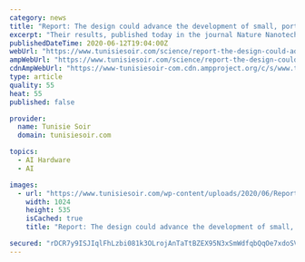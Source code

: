 ```yaml
---
category: news
title: "Report: The design could advance the development of small, portable AI devices"
excerpt: "Their results, published today in the journal Nature Nanotechnology, demonstrate a promising new memristor design for neuromorphic devices — electronics that are based on a new type of circuit that processes information in a way that mimics the brain’s neural architecture."
publishedDateTime: 2020-06-12T19:04:00Z
webUrl: "https://www.tunisiesoir.com/science/report-the-design-could-advance-the-development-of-small-portable-ai-devices-20827-2020/"
ampWebUrl: "https://www.tunisiesoir.com/science/report-the-design-could-advance-the-development-of-small-portable-ai-devices-20827-2020/amp/"
cdnAmpWebUrl: "https://www-tunisiesoir-com.cdn.ampproject.org/c/s/www.tunisiesoir.com/science/report-the-design-could-advance-the-development-of-small-portable-ai-devices-20827-2020/amp/"
type: article
quality: 55
heat: 55
published: false

provider:
  name: Tunisie Soir
  domain: tunisiesoir.com

topics:
  - AI Hardware
  - AI

images:
  - url: "https://www.tunisiesoir.com/wp-content/uploads/2020/06/Report-The-design-could-advance-the-development-of-small-portable-AI-devices-1024x535.jpg"
    width: 1024
    height: 535
    isCached: true
    title: "Report: The design could advance the development of small, portable AI devices"

secured: "rDCR7y9ISJIqlFhLzbi081k3OLrojAnTaTtBZEX95N3xSmWdfqbQqOe7xdoSV0hHeiE0b8yjEHbPPaTDumvwpRrx0wtiK5hHNQ4MKzc6YZiy717C656MJ26ECNvS3dyP7oo0vGswuXKJoc4B6zDxtQ/j9P3Ipn2ywF/S2KOgjfDV0vfC2QjxSQx7fZ7+tQWHHOh0jGhalBQOFRzsrWoiHaFpVg2EJehUQv99dlkcTbhFQK7YGdVrORjm6s4GK3CGTuJ5fkod2Lgf1zR7OaKEB9hvxE7SLCqRW6o9qCkZx4F1Bm+KCfmgJRUYhkzJ9Hflv6Y6VjEioYZJOZAwesCXxQ==;jLx++t/SbakaSWY+qhhqsg=="
---
```


